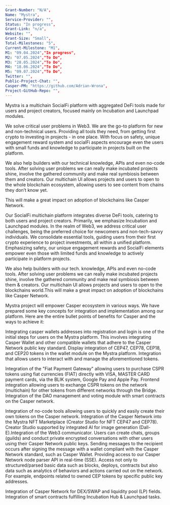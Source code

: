 ```yaml
---
Grant-Number: "N/A",
Name: "Mystra",
Service-Provider: "",
Status: "In progress",
Grant-Link: "n/a",
Website: "",
Grant-Size: "Small",
Total-Milestones: "5",
Current-Milestone: "M1",
M1: "09.04.2024","In progress",
M2: "07.05.2024","To Do",
M3: "28.05.2024","To Do",
M4: "18.06.2024","To Do",
M5: "09.07.2024","To Do",
Twitter: "",
Public-Project-Chat: "",
Casper-PM: "https://github.com/Adrian-Wrona",
Project-GitHub-Repo: "",
---
```

<!--lang:en--> 
Mystra is a multichain SocialFi platform with aggregated DeFi tools made for users and project creators, focused mainly on Incubation and Launchpad modules.

We solve critical user problems in Web3. We are the go-to platform for new and non-technical users. Providing all tools they need, from getting first crypto to investing in projects - in one place. With focus on safety, unique engagement reward system and socialFi aspects encourage even the users with small funds and knowledge to participate in projects built on the platform.

We also help builders with our technical knowledge, APIs and even no-code tools. After solving user problems we can really make incubated projects shine, involve the gathered community and make real symbiosis between them and creators. Our multichain UI allows projects and users to open to the whole blockchain ecosystem, allowing users to see content from chains they don’t know yet.

This will make a great impact on adoption of blockchains like Casper Network.

Our SocialFi multichain platform integrates diverse DeFi tools, catering to both users and project creators. Primarily, we emphasize Incubation and Launchpad modules. In the realm of Web3, we address critical user challenges, being the preferred choice for newcomers and non-tech-savvy individuals. We consolidate essential tools, guiding users from their first crypto experience to project investments, all within a unified platform. Emphasizing safety, our unique engagement rewards and SocialFi elements empower even those with limited funds and knowledge to actively participate in platform projects.

We also help builders with our tech. knowledge, APIs and even no-code tools. After solving user problems we can really make incubated projects shine, involve the gathered community and make real symbiosis between them & creators. Our multichain UI allows projects and users to open to the blockchains world.This will make a great impact on adoption of blockchains like Casper Network.

Mystra project will empower Casper ecosystem in various ways. We have prepared some key concepts for integration and implementation among our platform.
Here are the entire bullet points of benefits for Casper and the ways to achieve it:

Integrating casper wallets addresses into registration and login is one of the initial steps for users on the Mystra platform. This involves integrating Casper Wallet and other compatible wallets that adhere to the Casper Network public key standard.
Display integration of CEP47, CEP78, CEP18, and CEP20 tokens in the wallet module on the Mystra platform.
Integration that allows users to interact with and manage the aforementioned tokens.

Integration of the "Fiat Payment Gateway" allowing users to purchase CSPR tokens using fiat currencies (FIAT) directly with VISA, MASTER CARD payment cards, via the BLIK system, Google Pay and Apple Pay.
Frontend integration allowing users to exchange CSPR tokens on the network (multichain) for other tokens from different networks through the Bridge.
Integration of the DAO management and voting module with smart contracts on the Casper network.

Integration of no-code tools allowing users to quickly and easily create their own tokens on the Casper network.
Integration of the Casper Network into the Mystra NFT Marketplace (Creator Studio for NFT CEP47 and CEP78). Creator Studio supported by integrated AI for image generation (Dall-E).Integration of the Web3 communicator. Users can create chats, groups (guilds) and conduct private encrypted conversations with other users using their Casper Network public keys. Sending messages to the recipient occurs after signing the message with a wallet compliant with the Casper Network standard, such as Casper Wallet.
Providing access to our Casper Network node parser API in real-time (SSE). Access not only to structured/parsed basic data such as blocks, deploys, contracts but also data such as analytics of behaviors and actions carried out on the network. For example, endpoints related to owned CEP tokens by specific public key addresses.

Integration of Casper Network for DEX/SWAP and liquidity pool (LP) fields.
Integration of smart contracts fulfilling Incubation Hub & Launchpad tasks.


<!--lang:es--] 
<!--lang:de--] 
<!--lang:fr--] 
<!--lang:pl--] 
<!--lang:uk--] 
[!--lang:*-->  
